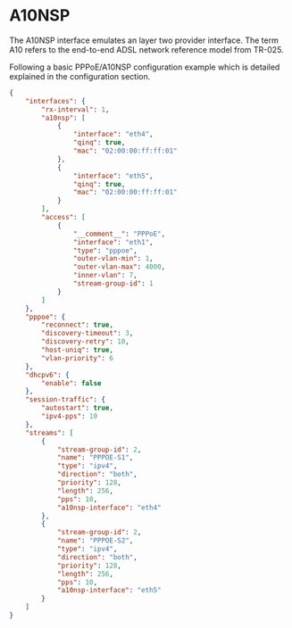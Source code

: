# A10NSP

The A10NSP interface emulates an layer two provider interface. The term A10 
refers to the end-to-end ADSL network reference model from TR-025.  

Following a basic PPPoE/A10NSP configuration example which is 
detailed explained in the configuration section.

```json
{
    "interfaces": { 
        "rx-interval": 1,
        "a10nsp": [
            {
                "interface": "eth4",
                "qinq": true,
                "mac": "02:00:00:ff:ff:01"
            },
            {
                "interface": "eth5",
                "qinq": true,
                "mac": "02:00:00:ff:ff:01"
            }
        ],
        "access": [
            {
                "__comment__": "PPPoE",
                "interface": "eth1",
                "type": "pppoe",
                "outer-vlan-min": 1,
                "outer-vlan-max": 4000,
                "inner-vlan": 7,
                "stream-group-id": 1
            }
        ]  
    },
    "pppoe": {
        "reconnect": true,
        "discovery-timeout": 3,
        "discovery-retry": 10,
        "host-uniq": true,
        "vlan-priority": 6
    },
    "dhcpv6": {
        "enable": false
    },
    "session-traffic": {
        "autostart": true,
        "ipv4-pps": 10
    },
    "streams": [
        {
            "stream-group-id": 2,
            "name": "PPPOE-S1",
            "type": "ipv4",
            "direction": "both",
            "priority": 128,
            "length": 256,
            "pps": 10,
            "a10nsp-interface": "eth4"
        },
        {
            "stream-group-id": 2,
            "name": "PPPOE-S2",
            "type": "ipv4",
            "direction": "both",
            "priority": 128,
            "length": 256,
            "pps": 10,
            "a10nsp-interface": "eth5"
        }
    ]
}
```